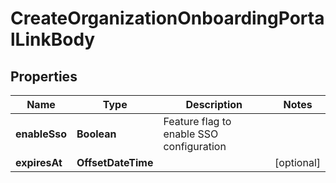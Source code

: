 

# CreateOrganizationOnboardingPortalLinkBody


## Properties

| Name | Type | Description | Notes |
|------------ | ------------- | ------------- | -------------|
|**enableSso** | **Boolean** | Feature flag to enable SSO configuration |  |
|**expiresAt** | **OffsetDateTime** |  |  [optional] |



